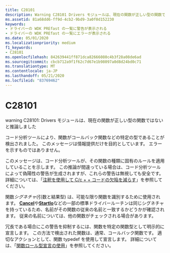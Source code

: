 ```yaml
---
title: C28101
description: Warning C28101 Drivers モジュールは、現在の関数が正しい型の関数ではないと推論しました。
ms.assetid: 81a68dd6-ff9d-4cb2-9bd9-3a0f0d152230
keywords:
- ドライバーの WDK PREfast の一覧に警告が表示される
- ドライバーの WDK PREfast の一覧にエラーが表示される
ms.date: 05/01/2020
ms.localizationpriority: medium
f1_keywords:
- C28101
ms.openlocfilehash: 842639441ff871dca82666080c4b3f28a08de6ad
ms.sourcegitcommit: cbcb712a9f1f62c7d67e1b98097a0d8d24bd0c71
ms.translationtype: MT
ms.contentlocale: ja-JP
ms.lasthandoff: 05/21/2020
ms.locfileid: "83769462"
---
```

# <a name="c28101"></a>C28101


warning C28101: Drivers モジュールは、現在の関数が正しい型の関数ではないと推論しました

コード分析ツールにより、関数がコールバック関数などの特定の型であることが検出されました。 このメッセージは情報提供だけを目的としています。 エラーを示すものではありません。

このメッセージは、コード分析ツールが、その関数の種類に固有のルールを適用していることを示します。 この推論が間違っている場合は、コード分析ツールによって偽陽性の警告が生成されますが、これらの警告は無視しても安全です。 詳細については、「[注釈を使用して C/c + + コードの欠陥を減らす](https://docs.microsoft.com/cpp/code-quality/using-sal-annotations-to-reduce-c-cpp-code-defects)」を参照してください。

関数*シグネチャ*(引数と結果型) は、可能な限り関数を識別するために使用されます。 [**Cancel**](https://docs.microsoft.com/windows-hardware/drivers/ddi/wdm/nc-wdm-driver_cancel)や[**StartIo**](https://docs.microsoft.com/windows-hardware/drivers/ddi/wdm/nc-wdm-driver_startio)などの一部の標準ドライバールーチンは同じシグネチャを持っているため、名前がその関数の従来の名前と一致するかどうかが確認されます。 従来の名前については、他の関数がチェックされる場合があります。

冗長である場合にこの警告を抑制するには、関数を特定の関数型として明示的に宣言します。 この方法で検出された関数は、通常、コールバック関数です。 適切なアクションとして、関数 typedef を使用して宣言します。 詳細については、「[関数ロール型宣言の使用](using-function-role-type-declarations.md)」を参照してください。

 

 





